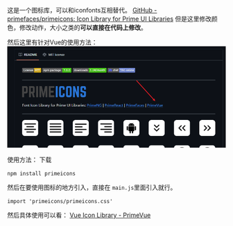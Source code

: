 这是一个图标库，可以和iconfonts互相替代。
[GitHub - primefaces/primeicons: Icon Library for Prime UI Libraries](https://github.com/primefaces/primeicons)
但是这里修改颜色，修改动作，大小之类的**可以直接在代码上修改**。

然后这里有针对Vue的使用方法：
![](images/Pasted%20image%2020240824190839.png)



使用方法：
下载
```node
npm install primeicons
```
然后在要使用图标的地方引入，直接在 `main.js`里面引入就行。
```node
import 'primeicons/primeicons.css'
```

然后具体使用可以看：
[Vue Icon Library - PrimeVue](https://primevue.org/icons)











